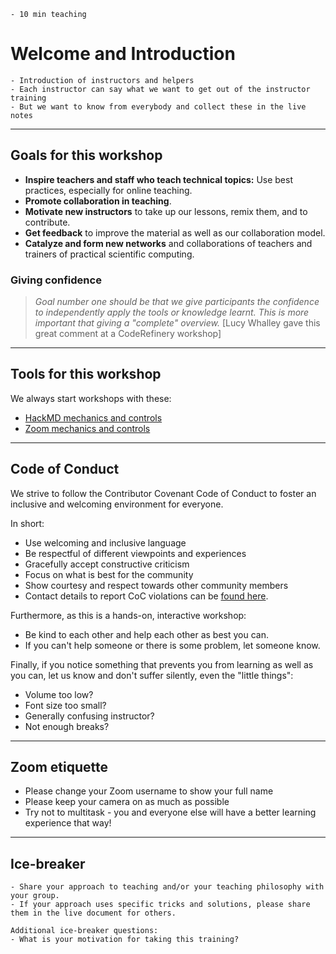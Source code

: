 ```{instructor-note}
- 10 min teaching
```   

# Welcome and Introduction

```{discussion} What do we want to get out of this workshop
- Introduction of instructors and helpers
- Each instructor can say what we want to get out of the instructor training
- But we want to know from everybody and collect these in the live notes
```

---

## Goals for this workshop

- **Inspire teachers and staff who teach technical topics:** Use best practices, especially for online teaching.
- **Promote collaboration in teaching**.
- **Motivate new instructors** to take up our lessons, remix them, and to contribute.
- **Get feedback** to improve the material as well as our collaboration model.
- **Catalyze and form new networks** and collaborations of teachers and trainers of
  practical scientific computing.


### Giving confidence

> *Goal number one should be that we give participants the confidence to
> independently apply the tools or knowledge learnt. This is more important
> that giving a "complete" overview.* [Lucy Whalley gave this great comment at a CodeRefinery workshop]


---

## Tools for this workshop

We always start workshops with these:
- [HackMD mechanics and controls](https://coderefinery.github.io/manuals/hackmd-mechanics/)
- [Zoom mechanics and controls](https://coderefinery.github.io/manuals/zoom-mechanics/)

---

## Code of Conduct

We strive to follow the Contributor Covenant Code of Conduct
to foster an inclusive and welcoming environment for everyone.

In short:
- Use welcoming and inclusive language
- Be respectful of different viewpoints and experiences
- Gracefully accept constructive criticism
- Focus on what is best for the community
- Show courtesy and respect towards other community members
- Contact details to report CoC violations can be [found here](https://enccs.se/kjartan-thor-wikfeldt).

Furthermore, as this is a hands-on, interactive workshop:
- Be kind to each other and help each other as best you can.
- If you can't help someone or there is some problem, let someone know.

Finally, if you notice something that prevents you from learning as well as you can, let us know and don't suffer silently, even the "little things":
  - Volume too low?
  - Font size too small?
  - Generally confusing instructor?
  - Not enough breaks?

---

## Zoom etiquette

- Please change your Zoom username to show your full name
- Please keep your camera on as much as possible
- Try not to multitask - you and everyone else will have a better learning experience that way!


---

## Ice-breaker

```{challenge} Ice-breaker in groups (10 minutes)
- Share your approach to teaching and/or your teaching philosophy with your group.
- If your approach uses specific tricks and solutions, please share them in the live document for others.

Additional ice-breaker questions:
- What is your motivation for taking this training?
```
